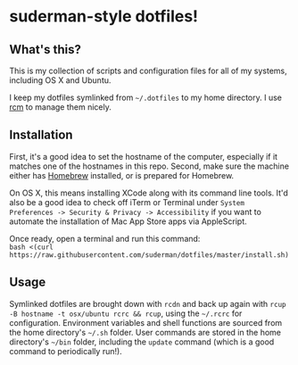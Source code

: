 suderman-style dotfiles!
========================

What's this?
------------

This is my collection of scripts and configuration files for all of my systems, 
including OS X and Ubuntu. 

I keep my dotfiles symlinked from `~/.dotfiles` to my home directory. I use 
[rcm](https://github.com/thoughtbot/rcm) to manage them nicely.  

Installation
------------

First, it's a good idea to set the hostname of the computer, especially if it 
matches one of the hostnames in this repo. Second, make sure the machine either 
has [Homebrew](http://brew.sh/) installed, or is prepared for Homebrew.  

On OS X, this means installing XCode along with its command line tools.
It'd also be a good idea to check off iTerm or Terminal under 
`System Preferences -> Security & Privacy -> Accessibility` 
if you want to automate the installation of Mac App Store apps via 
AppleScript.

Once ready, open a terminal and run this command:  
`bash <(curl https://raw.githubusercontent.com/suderman/dotfiles/master/install.sh)`

Usage
-----

Symlinked dotfiles are brought down with `rcdn` and back up again with
`rcup -B hostname -t osx/ubuntu rcrc && rcup`, using the `~/.rcrc` for 
configuration. Environment variables and shell functions are sourced from 
the home directory's `~/.sh` folder. User commands are stored in the home 
directory's `~/bin` folder, including the `update` command (which is a good 
command to periodically run!).
